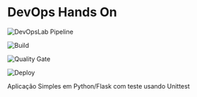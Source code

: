 # DevOps Hands On

![DevOpsLab Pipeline](https://github.com/tiagopimentaoliveira/devopslab/actions/workflows/pipeline.yml/badge.svg)

![Build](https://github.com/tiagopimentaoliveira/devopslab/actions/workflows/pipeline.yml/badge.svg?event=build)

![Quality Gate](https://github.com/tiagopimentaoliveira/devopslab/actions/workflows/pipeline.yml/badge.svg?event=qualitygate)

![Deploy](https://github.com/tiagopimentaoliveira/devopslab/actions/workflows/pipeline.yml/badge.svg?event=deploy)

Aplicação Simples em Python/Flask com teste usando Unittest